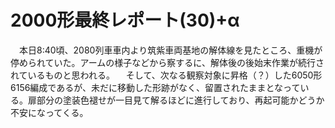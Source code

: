 # 2000形最終レポート(30)+α

<div class="section">　本日8:40頃、2080列車車内より筑紫車両基地の解体線を見たところ、重機が停められていた。アームの様子などから察するに、解体後の後始末作業が続行されているものと思われる。 　そして、次なる観察対象に昇格（？）した6050形6156編成であるが、未だに移動した形跡がなく、留置されたままとなっている。扉部分の塗装色褪せが一目見て解るほどに進行しており、再起可能かどうか不安になってくる。</div>